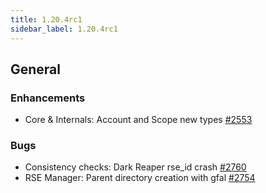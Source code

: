 ```yaml
---
title: 1.20.4rc1
sidebar_label: 1.20.4rc1
---
```


## General

### Enhancements

- Core & Internals: Account and Scope new types [#2553](https://github.com/rucio/rucio/issues/2553)

### Bugs

- Consistency checks: Dark Reaper rse_id crash [#2760](https://github.com/rucio/rucio/issues/2760)
- RSE Manager: Parent directory creation with gfal [#2754](https://github.com/rucio/rucio/issues/2754)

